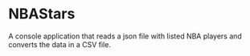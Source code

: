 # NBAStars
A console application that reads a json file with listed NBA players and converts the data in a CSV file.
